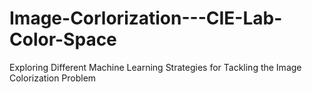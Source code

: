 # Image-Corlorization---CIE-Lab-Color-Space
Exploring Different Machine Learning Strategies for Tackling the Image Colorization Problem
